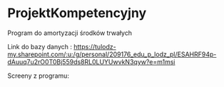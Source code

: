 # ProjektKompetencyjny
Program do amortyzacji środków trwałych

Link do bazy danych : https://tulodz-my.sharepoint.com/:u:/g/personal/209176_edu_p_lodz_pl/ESAHRF94p-dAuuq7u2rO0T0Bj559ds8RL0LUYUwvkN3qyw?e=m1msi

Screeny z programu:

